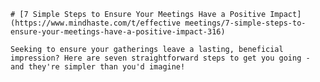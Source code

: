 
    # [7 Simple Steps to Ensure Your Meetings Have a Positive Impact](https://www.mindhaste.com/t/effective meetings/7-simple-steps-to-ensure-your-meetings-have-a-positive-impact-316)

    Seeking to ensure your gatherings leave a lasting, beneficial impression? Here are seven straightforward steps to get you going - and they're simpler than you'd imagine!
    